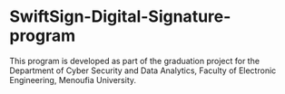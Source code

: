 # SwiftSign-Digital-Signature-program
This program is developed as part of the graduation project for the Department of Cyber Security and Data Analytics, Faculty of Electronic Engineering, Menoufia University.

